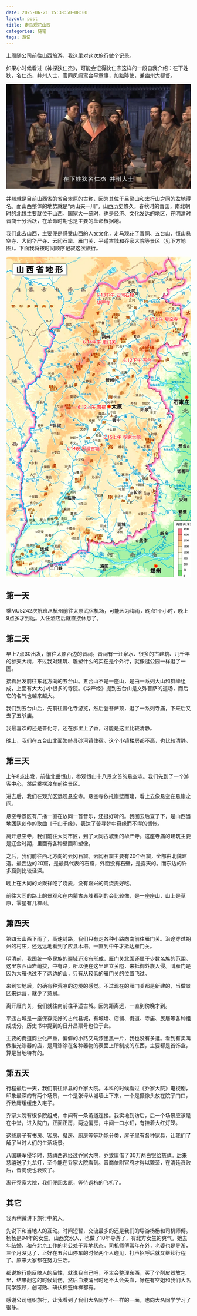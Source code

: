 ```yaml
---
date: 2025-06-21 15:38:50+08:00
layout: post
title: 走马观花山西
categories: 随笔
tags: 游记
---
```


上周随公司前往山西旅游，我这里对这次旅行做个记录。

如果小时候看过《神探狄仁杰》，可能会记得狄仁杰这样的一段自我介绍：在下姓狄，名仁杰，并州人士，官同凤阁鸾台平章事，加黜陟使，兼幽州大都督。

![神探狄仁杰](/album/direnjie.jpg)

并州就是目前山西省的省会太原的古称，因为其位于吕梁山和太行山之间的盆地得名。而山西整体的地势就是“两山夹一川”。山西历史悠久，春秋时的晋国，南北朝时的北魏主要就位于山西。国家大一统时，也是经济、文化发达的地区，在明清时晋商十分活跃，在革命时期也是主要的革命根据地。

我们此去山西，主要便是感受山西的人文文化，走马观花了晋祠、五台山、恒山悬空寺、大同华严寺、云冈石窟、雁门关、平遥古城和乔家大院等景区（见下方地图）。下面我将按时间顺序记叙这次旅行。

![地图](/album/shanxi-roadmap.jpg)


## 第一天

乘MU5242次航班从杭州前往太原武宿机场，可能因为梅雨，晚点1个小时，晚上9点多才到达。入住酒店后就直接休息了。

## 第二天

早上7点30出发，前往太原西边的晋祠。晋祠有一汪泉水、很多的古建筑、几千年的参天大树，不过我对建筑、雕塑什么的实在是个外行，就像逛公园一样逛了一圈。

接着出发前往东北方向的五台山。五台山不是一座山，是由一系列大山和群峰组成，上面有大大小小很多的寺院。《华严经》提到五台山是文殊菩萨的道场，而后它的名气也越来越大。

我们到五台山后，先前往普化寺游览，然后登菩萨顶，逛了一系列寺庙，下来后又去了五爷庙。

我最喜欢的还是普化寺，还在那里上了香，可能是这里比较清静。

晚上，我们在五台山北面繁峙县砂河镇住宿。这个小镇楼房都不高，也比较清静。

## 第三天

上午8点出发，前往北岳恒山，参观恒山十八景之首的悬空寺。我们先到了一个游客中心，然后乘摆渡车前往景区。

进去后，我们在观光区远观悬空寺。悬空寺依托崖壁而建，看上去像悬空在悬崖之间。

悬空寺景区有广播一直在放同一首音乐，还挺好听的。我回去后查了下，是山西当地团队创作的歌曲《千山千缘》，表达了苦寻梦中奇缘而不得的惆怅。

离开悬空寺，我们前往大同市区，到了大同古城里的华严寺。这座寺庙的建筑主要是辽金时期，里面有各种壁画和塑像。

之后，我们前往西北方向的云冈石窟。云冈石窟主要有20个石窟，全部由北魏建造。最西边的20窟，是最具代表的石窟，外面没有石壁，是露天的。而东边的许多窟则比较径深。

晚上在大同的龙聚祥吃了烧麦，没有嘉兴的肉烧麦好吃。

前往大同的路上的景观和在内蒙古赤峰看到的会比较像，是一座座山，山上是草原，零星有几棵树。

## 第四天

第四天山西下雨了，高速封路，我们只有走各种小路向南前往雁门关。沿途穿过朔州的村庄，还远远地看到了应县木塔。一直到中午才抵达雁门关。

明清前，我国统一多民族的疆域还没有形成，雁门关北面还属于少数名族的范围。这里东西山岩峭拔，中有路，所以便在这里建立关隘，来抵御外族入侵。叫雁门是因为大雁也过不了两边的山，只有从较低的雁门关的位置飞过。

来到实地后，的确有种荒凉的边境的感觉。不过现在的雁门关都是新建的，当做景区来运营，就少了意思。

离开雁门关，我们就往南前往平遥古城。因为距离远，一直到傍晚才到。

平遥古城是一座保存完好的古代县城，有城墙、店铺、街道、寺庙、民居等各种组成成分。历史书中提到的日升昌票号也位于此。

主要的街道商业化严重，偏僻的小路又乌漆墨黑一片，我也没有多逛。看到有卖叫做推光漆器的店，是用漆涂在各种器物的表面上所制成的东西，主要都是首饰盒，算是当地特有的。


## 第五天

行程最后一天，我们前往祁县的乔家大院。本科的时候看过《乔家大院》电视剧，印象最深的有两个场景，一个是张译从城墙上下来，一个是摄像头放在院子门口，乔致庸缓缓走入宅子。

乔家大院有很多院组成，中间有一条甬道连接。我实地到访后，后一个场景应该是在中堂，进入院门，正面正房，两边偏房，中间一口水缸，有挂着大红灯笼。

这些房子有书房、客房、餐房、厨房等等功能分类，屋子里有各种家具，让我们了解了当时人们的生活场景。

八国联军侵华时，慈禧西逃经过乔家大院，乔致庸借了30万两白银给慈禧。后来慈禧送了九龙灯，至今能在乔家大院看到。晋商依附官府才得以繁荣，在清廷衰败后，晋商便也衰败了。

离开乔家大院，我们便回太原，等待返杭的飞机了。


## 其它

我再稍微讲下旅行中的人。

先说下和当地人的互动。时间短暂，交流最多的还是我们的导游杨杨和司机师傅。杨杨是94年的女生，山西文水人，也做了10年导游了，有北方女生的爽气。她去年结婚，和在北京工作的老公处于异地状态。司机师傅常年在外，老婆也是导游，三个月没见了，正好在五台山停车的时候两个人碰见，打声招呼后就又继续行程了。原来大家都在努力生活。

都说旅行能反映人的品性，就说我自己吧，不太会整理东西，买了个削皮器放包里，结果翻包的时候划伤，然后血液涌出时还不太会失血，好在有空姐和我们大名同学照顾，创可贴、碘伏棉签样样都有。

感谢公司组织旅行，让我看到了我们大名同学不一样的一面，也向大名同学学习了很多。










